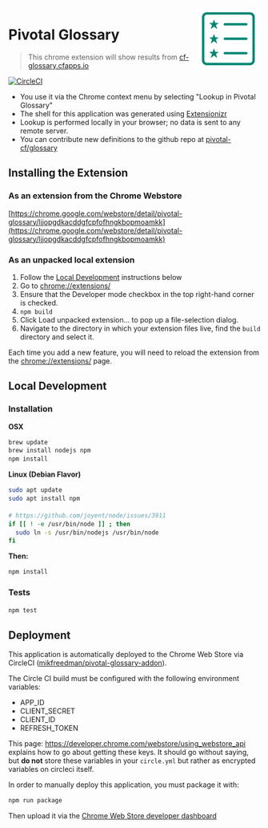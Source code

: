 <img src="icons/pivotal-glossary-128.png" align="right" />

# Pivotal Glossary
>This chrome extension will show results from [cf-glossary.cfapps.io](http://cf-glossary.cfapps.io/)


[![CircleCI](https://circleci.com/gh/mikfreedman/pivotal-glossary-addon.svg?style=svg)](https://circleci.com/gh/mikfreedman/pivotal-glossary-addon)

* You use it via the Chrome context menu by selecting "Lookup in Pivotal Glossary"
* The shell for this application was generated using [Extensionizr](http://extensionizr.com)
* Lookup is performed locally in your browser; no data is sent to any remote server.
* You can contribute new definitions to the github repo at [pivotal-cf/glossary](https://github.com/pivotal-cf/glossary)

## Installing the Extension

### As an extension from the Chrome Webstore
[https://chrome.google.com/webstore/detail/pivotal-glossary/ljjopgdkacddgfcpfofhngkbopmoamkk](https://chrome.google.com/webstore/detail/pivotal-glossary/ljjopgdkacddgfcpfofhngkbopmoamkk)

### As an unpacked local extension

1. Follow the [Local Development](#local-development) instructions below
1. Go to [chrome://extensions/](chrome://extensions/)
1. Ensure that the Developer mode checkbox in the top right-hand corner is checked.
1. `npm build`
1. Click Load unpacked extension… to pop up a file-selection dialog.
1. Navigate to the directory in which your extension files live, find the `build` directory and select it.

Each time you add a new feature, you will need to reload the extension from the [chrome://extensions/](chrome://extensions/) page.


## Local Development

### Installation

__OSX__

```bash
brew update
brew install nodejs npm
npm install
```

__Linux (Debian Flavor)__

``` bash
sudo apt update
sudo apt install npm

# https://github.com/joyent/node/issues/3911
if [[ ! -e /usr/bin/node ]] ; then
  sudo ln -s /usr/bin/nodejs /usr/bin/node
fi
```

__Then:__

```bash
npm install
```

### Tests

```bash
npm test
```

## Deployment

This application is automatically deployed to the Chrome Web Store via CircleCI ([mikfreedman/pivotal-glossary-addon](https://circleci.com/gh/mikfreedman/pivotal-glossary-addon)).

The Circle CI build must be configured with the following environment variables:

* APP_ID
* CLIENT_SECRET
* CLIENT_ID
* REFRESH_TOKEN

This page: https://developer.chrome.com/webstore/using_webstore_api explains how to go about getting these keys. It should go without saying, but **do not** store these variables in your `circle.yml` but rather as encrypted variables on circleci itself.

In order to manually deploy this application, you must package it with:

```bash
npm run package
```
Then upload it via the [Chrome Web Store developer dashboard](https://chrome.google.com/webstore/developer/dashboard)
